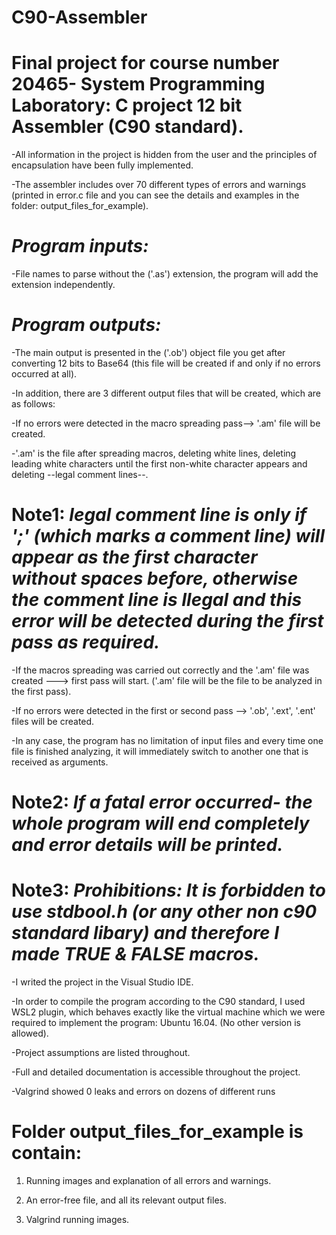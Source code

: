 # C90-Assembler

# Final project for course number 20465- System Programming Laboratory: C project 12 bit Assembler (C90 standard).

-All information in the project is hidden from the user and the principles of encapsulation have been fully implemented.

-The assembler includes over 70 different types of errors and warnings (printed in error.c file and you can see the details and examples in the folder: output_files_for_example).

# *Program inputs:*

-File names to parse without the ('.as') extension, the program will add the extension independently.

# *Program outputs:*

-The main output is presented in the ('.ob') object file you get after converting 12 bits to Base64 (this file will be created if and only if no errors occurred at all).

-In addition, there are 3 different output files that will be created, which are as follows:

-If no errors were detected in the macro spreading pass--> '.am' file will be created.

-'.am' is the file after spreading macros, deleting white lines, deleting leading white characters until the first non-white character appears and deleting --legal comment lines--.

# Note1: *legal comment line is only if ';' (which marks a comment line) will appear as the first character without spaces before, otherwise the comment line is Ilegal and this error will be detected during the first pass as required.*

-If the macros spreading was carried out correctly and the '.am' file was created ---> first pass will start. ('.am' file will be the file to be analyzed in the first pass).

-If no errors were detected in the first or second pass --> '.ob', '.ext', '.ent' files will be created.

-In any case, the program has no limitation of input files and every time one file is finished analyzing, it will immediately switch to another one that is received as arguments.

 # Note2: *If a fatal error occurred- the whole program will end completely and error details will be printed.*

 # Note3: *Prohibitions: It is forbidden to use stdbool.h (or any other non c90 standard libary) and therefore I made TRUE & FALSE macros.*

-I writed the project in the Visual Studio IDE.

-In order to compile the program according to the C90 standard, I used WSL2 plugin, which behaves exactly like the virtual machine which we were required to implement the program: Ubuntu 16.04. (No other version is allowed).

-Project assumptions are listed throughout.

-Full and detailed documentation is accessible throughout the project.

-Valgrind showed 0 leaks and errors on dozens of different runs


# Folder output_files_for_example is contain: 

1) Running images and explanation of all errors and warnings.

2) An error-free file, and all its relevant output files.

3) Valgrind running images.
